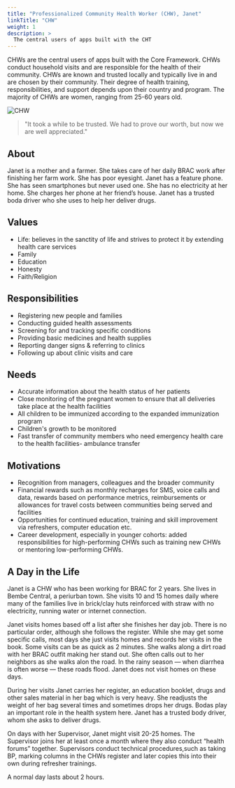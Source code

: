 ```yaml
---
title: "Professionalized Community Health Worker (CHW), Janet"
linkTitle: "CHW"
weight: 1
description: >
  The central users of apps built with the CHT
---
```


CHWs are the central users of apps built with the Core Framework. CHWs conduct household visits and are responsible for the health of their community. CHWs are known and trusted locally and typically live in and are chosen by their community. Their degree of health training, responsibilities, and support depends upon their country and program. The majority of CHWs are women, ranging from 25-60 years old. 

![CHW](chw.png)

> "It took a while to be trusted. We had to prove our worth, but now we are well appreciated."

## About

Janet is a mother and a farmer. She takes care of her daily BRAC work after finishing her farm work. She has poor eyesight.
Janet has a feature phone. She has seen smartphones but never used one. She has no electricity at her home. She charges her phone at her friend’s house.
Janet has a trusted boda driver who she uses to help her deliver drugs.

## Values

- Life: believes in the sanctity of life and strives to protect it by extending health care services
- Family
- Education
- Honesty
- Faith/Religion


## Responsibilities

- Registering new people and families 
- Conducting guided health assessments 
- Screening for and tracking specific conditions 
- Providing basic medicines and health supplies 
- Reporting danger signs & referring to clinics 
- Following up about clinic visits and care

## Needs

- Accurate information about the health status of her patients
- Close monitoring of the pregnant women to ensure that all deliveries take place at the health facilities
- All children to be immunized according to the expanded immunization program 
- Children's growth to be monitored
- Fast transfer of community members who need emergency health care to the health facilities- ambulance transfer

## Motivations

- Recognition from managers, colleagues and the broader community
- Financial rewards such as monthly recharges for SMS, voice calls and data, rewards based on performance metrics, reimbursements or allowances for travel costs between communities being served and facilities
- Opportunities for continued education, training and skill improvement via refreshers, computer education etc.
- Career development, especially in younger cohorts: added responsibilities for high-performing CHWs such as training new CHWs or mentoring low-performing CHWs.


## A Day in the Life

Janet is a CHW who has been working for BRAC for 2 years. She lives in Bembe Central, a periurban town. She visits 10 and 15 homes daily where many of the families live in brick/clay huts reinforced with straw with no electricity, running water or internet connection.

Janet visits homes based off a list after she finishes her day job. There is no particular order, although she follows the register. While she may get some specific calls, most days she just visits homes and records her visits in the book. Some visits can be as quick as 2 minutes. She walks along a dirt road with her BRAC outfit making her stand out. She often calls out to her neighbors as she walks alon the road. In the rainy season — when diarrhea is often worse — these roads flood. Janet does not visit homes on these days.

During her visits Janet carries her register, an education booklet, drugs and other sales material in her bag which is very heavy. She readjusts the weight of her bag several times and sometimes drops her drugs. Bodas play an important role in the health system here. Janet has a trusted body driver, whom she asks to deliver drugs.

On days with her Supervisor, Janet might visit 20-25 homes. The Supervisor joins her at least once a month where they also conduct “health forums” together. Supervisors conduct technical procedures,such as taking BP, marking columns in the CHWs register and later copies this into their own during refresher trainings.

A normal day lasts about 2 hours.

